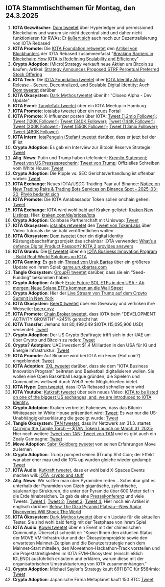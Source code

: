 ## IOTA Stammtischthemen für Montag, den 24.3.2025

1. **IOTA Gezwitscher**: [Dom tweetet](https://x.com/DomSchiener/status/1901874094615789879) über Hyperledger und permissioned Blockchains und warum sie nicht dezentral sind und daher nicht funktionieren für RWAs; Er [äußert sich](https://x.com/DomSchiener/status/1901878696581185815) auch noch zur Dezentralisierung von IOTA Rebased
2. **IOTA Promote**: Die [IOTA Foundation retweetet](https://x.com/iota/status/1901901354160816186) den [Artikel von Blockhunters](https://x.com/BlockhuntersOrg/status/1901711729458901003) der IOTA Rebased zusammenfasst "[Breaking Barriers in Blockchain: How IOTA is Redefining Scalability and Efficiency](https://x.com/BlockhuntersOrg/status/1901711729458901003)"
3. **Crypto Adoption**: (Micro)Strategy verkauft neue Aktien um Bitcoin zu kaufen; Artikel: [Strategy Announces Proposed STRF Perpetual Preferred Stock Offering](https://www.strategy.com/press/strategy-announces-proposed-strf-preferred-stock-offering_03-18-2025)
4. **IOTA Tech**: Die [IOTA Foundation tweetet](https://x.com/iota/status/1901997024100151676) über [IOTA Identity Alpha Release - Secure, Decentralized, and Scalable Digital Identity](https://blog.iota.org/iota-identity-alpha-release/); Auch [Dom tweetet](https://x.com/DomSchiener/status/1902037233109991677) darüber
5. **IOTA Ökosystem**: [Dark Mythos tweetet](https://x.com/DarkMythosIOTA/status/1902002033059582209) über ihr "Closed Alpha - Dev Update"
6. **IOTA Event**: [TangleTalk tweetet](https://x.com/tangle_talk/status/1901992507426116016) über ein IOTA Meetup in Hamburg
7. **IOTA Promote**: [iotalabs tweetet](https://x.com/iotalabs_/status/1902012659924353197) über ein neues Portal
8. **IOTA Promote**: X-Influenzer posten über IOTA: [Tweet (1,2mio Follower)](https://x.com/BSCNews/status/1902012126727667736); [Tweet (120K Follower)](https://x.com/CryptoMiners_Co/status/1902297822042714484); [Tweet (340K Follower)](https://x.com/wiseadvicesumit/status/1901731515479826812); [Tweet (144K Follower)](https://x.com/top7ico/status/1902401653841572107); [Tweet (200K Follower)](https://x.com/mominsaqib/status/1902708237499027954); [Tweet (550K Follower)](https://x.com/ibcig/status/1904088207291298212); [Tweet (1,3mio Follower)](https://x.com/TheCryptoLark/status/1902960807861764294); [Tweet (480K Follower)](https://x.com/AltCryptoGems/status/1904141146928124347)
9. **IOTA Intern**: [IotaPenguin (Stefan) tweetet](https://x.com/iota_penguin/status/1901995252635808247) darüber, dass er jetzt bei der IF ist
10. **Crypto Adoption**: Es gab ein Interview zur Bitcoin Reserve Strategie: [Tweet](https://x.com/AltcoinDailyio/status/1902074126241521739)
11. **Allg. News**: Putin und Trump haben telefoniert: [Kremlin Statement](https://x.com/BNODesk/status/1902051909244235896); [Tweet von US Pressesprecherin](https://x.com/PressSec/status/1902049487457071248); [Tweet von Trump](https://x.com/TrumpDailyPosts/status/1902070224649678873); Offizielles Schreiben vom White House: [Tweet](https://x.com/TrumpDailyPosts/status/1902065480623649159)
12. **Crypto Adoption**: Die Ripple vs. SEC Gerichtsverhandlung ist offenbar vorbei: [Tweet](https://x.com/IvanOnTech/status/1902348702779379971)
13. **IOTA Exchange**: Neues IOTA/USDC Traiding Paar auf Binance: [Notice on New Trading Pairs & Trading Bots Services on Binance Spot - 2025-03-20](https://www.binance.com/en/support/announcement/detail/49d9f5fa7c904f59bd77ae3535f699f0); [Phylo bedankt sich](https://x.com/PhyloIota/status/1902259988279812142)
14. **IOTA Promote**: Die IOTA Amabassador Token sollen onchain gehen: [Tweet](https://x.com/3rdEclips3/status/1902351455279051121)
15. **IOTA Exchange**: IOTA wird wohl bald auf Kraken gelistet: [Kraken New Listings](https://www.kraken.com/de/listings); Hier: [kraken.com/de/prices/iota](https://www.kraken.com/de/prices/iota)
16. **Crypto Adoption**: Coinbase Partnerschaft mit Uniswap: [Tweet](https://x.com/AltcoinDailyio/status/1902247268713140534)
17. **IOTA Ökosystem**: [iotalabs retweetet](https://x.com/iotalabs_/status/1902366954330980661) den [Tweet von TokenLabs](https://x.com/TokenLabsX/status/1901713709799510017) über Video Tutorials die sie bald veröffentlichen wollen
18. **IOTA Ökosystem**: [Dom tweetet](https://x.com/DomSchiener/status/1902122103119474891) über ein digital identity Rüstungsbeschaffungsprojekt das scheinbar IOTA verwendet: [What’s a defence Digital Product Passport? IOTA 2 provides answers](https://eda.europa.eu/news-and-events/news/2025/03/13/what-s-a-defence-digital-product-passport-iota-2-provides-answers)
19. **IOTA Grants**: Die [IF tweetet](https://x.com/iota/status/1902721805380632617) über ein [IOTA Business Innovation Program - Build Real-World Solutions on IOTA](https://blog.iota.org/iota-business-innovation-program/)
20. **IOTA Gaming**: Es gab ein [Thread von Uruk Bartas](https://x.com/UrukBartas/status/1902456400476807618) über ein größeres Update von ihrem Spiel: [game.urukbartas.com](https://game.urukbartas.com/)
21. **Tangle Ökosystem**: [GroupFi tweetet](https://x.com/groupfi_ai/status/1902695189434507404) darüber, dass sie ein "Seed-Funding" bekommen haben
22. **Crypto Adoption**: Artikel: [Erste Future SOL ETFs in den USA - Ab morgen: Neue Solana ETFs kommen an die Wall Street](https://www.btc-echo.de/schlagzeilen/ab-morgen-neue-solana-etfs-kommen-an-die-wall-street-204017/?utm_content=buffer91f50&utm_medium=social&utm_source=x.com&utm_campaign=buffer)
23. **Crypto Adoption**: Hier der [Live Stream von Trump auf dem Crpyto Summit in New York](https://x.com/FurkanCCTV/status/1902721707875389518)
24. **IOTA Ökosystem**: [BeerX tweetet](https://x.com/Beermaniota/status/1902736638348034174) über ein Giveaway und verlinken ihre Webseite: [beerx.xyz](https://www.beerx.xyz/)
25. **IOTA Promote**: [Chain Broker tweetet](https://x.com/chain_broker/status/1902412251581329675), dass IOTA beim "DEVELOPMENT ACTIVITY GROWTH" +245% gemacht hat
26. **IOTA Transfer**: Jemand hat  80,499,049 $IOTA (15,095,906 USD) versendet: [Tweet](https://x.com/tanglelytics/status/1902657230698389559)
27. **Crypto Adoption**: Der US Crypto Beaftragte trifft sich in der UAE um über Crypto und Bitcoin zu reden: [Tweet](https://x.com/BitcoinMagazine/status/1902897333710336380)
28. **Crypto? Adotpion**: UAE investiert $1,4 Milliarden in den USA für Ki und Energie Infrastruktur: [Tweet](https://x.com/LindaTangUSA/status/1903143427459650038)
29. **IOTA Promote**: Auf Binance wird bei IOTA ein Feuer (Hot coin?) eingeblendet: [Tweet](https://x.com/Vrom14286662/status/1903015134747832543)
30. **IOTA Adoption**: [3XL tweetet](https://x.com/3xl_app/status/1903019835329585630) darüber, dass sie dem "IOTA Business Innovation Program" beitreten und Basketball digitalisieren wollen. Sie wollen eine Open Basketball League gründen, die Spielern und Communities weltweit durch Web3 mehr Möglichkeiten bietet.
31. **IOTA Hype**: [Dom tweetet](https://x.com/DomSchiener/status/1903356328979951630), dass IOTA Rebased schneller sein wird
32. **IOTA Youtube**: [Kutkraft tweetet](https://x.com/kutkraft/status/1903341568435818643) über sein neues Video: [IOTA to be listed on one of the biggest US exchanges, and, we are introduced to IOTA Identity.](https://www.youtube.com/watch?v=xMuMXyXQD0Q)
33. **Crypto Adotpion**: Kraken verbreitet Fakenews, dass das Bitcoin Whitepaper im White House präsentiert wird: [Tweet](https://x.com/krakenfx/status/1903510367587745866); Es war nur die US-Unabhängigkeitserklärung die gezeigt wurde: [Tweet](https://x.com/Acyn/status/1902507718176600554)
34. **Tangle Ökosystem**: [TAN tweetet](https://x.com/tan_technology/status/1903722209560133953), dass ihr Netzwerk am 31.3. startet: [Carrying the Tangle Torch — $TAN Token Launch on March 31, 2025](https://medium.com/@TAN.Technology/carrying-the-tangle-torch-tan-token-launch-on-march-31-2025-76874fea2714); Hier noch weitere [Tweet von TAN](https://x.com/tan_technology/status/1903971977364443183); [Tweet von TAN](https://x.com/tan_technology/status/1904016786749866086) und es gibt auch ein Zealy Campagne: [Tweet](https://x.com/tan_technology/status/1903766858647617857)
35. **Move Adoption**: [Sabri Goldberg tweetet](https://x.com/sabrigoldberg/status/1903762043494113304) von seinen Erfahrungen Move zu lernen
36. **Crypto Adoption**: Trump pumped seinen $Trump Shit Coin; der Effekt war aber eher mau und die 10% up wurden gleiche wieder gedumpt: [Tweet](https://x.com/realMeetKevin/status/1903862446705746386)
37. **IOTA Audio**: [Kutkraft tweetet](https://x.com/kutkraft/status/1903704785100103931), dass er wohl bald X-Spaces Events machen will: [IOTA, crypto and stuff](https://x.com/i/spaces/1YpJkBMXEOBGj)
38. **Allg. News**: Wir sollten man über Pyramiden reden... Scheinbar gibt es unterhalb der Pyramiden von Gizeh gigantische, zylindrische, säulenartige Strukturen, die unter der Pyramide über 600 Meter tief in die Erde hinabreichen. Es gab da eine [Pressekonferenz](https://x.com/Endtime2030/status/1903718998069416417) und viele Tweets: [Tweet 1](https://x.com/Endtime2030/status/1903718998069416417); [Tweet 2](https://x.com/TheProjectUnity/status/1903948243081269348); [Tweet 3](https://x.com/TheProjectUnity/status/1903948243081269348); [Tweet 4](https://x.com/Pfeffer7373/status/1903009398806507965); Hier noch ein Artikel in englisch darüber: [Below The Giza Pyramid Plateau—New Radar Discoveries Will Shock The World](https://readmultiplex.com/2025/03/21/below-the-giza-pyramid-plateau-new-radar-discoveries-will-shock-the-world/)
39. **IOTA Ökosystem**: [Dark Mythos tweetet](https://x.com/DarkMythosIOTA/status/1904080745536344441) über ein Update für die aktuellen Tester. Sie sind wohl bald fertig mit der Testphase von ihrem Spiel
40. **IOTA Audio**: [Kowei tweetet](https://x.com/kowei1995/status/1904005540361257436) über ein Event mit der chinesischen Community. Übersetzt schreibt er: "Kowei Ihnen den aktuellen Status der MOVE VM-Infrastruktur und der Ökosystemprojekte sowie den erwarteten Mainnet-Zeitplan und die Benutzerstrategie nach dem Mainnet-Start mitteilen, den Moveathon-Hackathon-Track vorstellen und die Projektstreitigkeiten im IOTA EVM-Ökosystem (einschließlich IOLEND) ausführlich erläutern und erklären, warum diese mit der organisatorischen Umstrukturierung von IOTA zusammenhängen."
41. **Crypto Adoption**: Michael Saylor's Strategy kauft 6911 BTC für $584mio: [Tweet](https://x.com/Strategy/status/1904142114272788493)
42. **Crypto Adoption**: Japanische Firma Metaplanet kauft 150 BTC: [Tweet](https://x.com/bitcoinlfgo/status/1904114139233931645)
